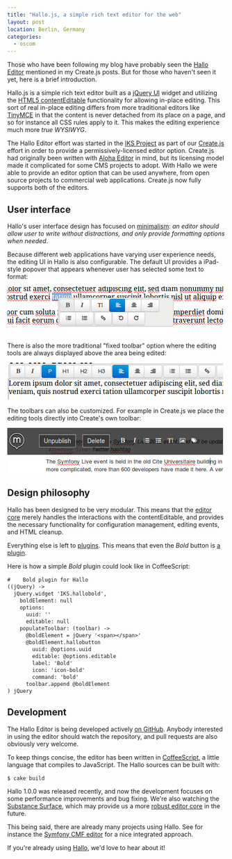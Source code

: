 ```yaml
---
title: "Hallo.js, a simple rich text editor for the web"
layout: post
location: Berlin, Germany
categories:
  - oscom
---
```

Those who have been following my blog have probably seen the [Hallo Editor](http://hallojs.org/) mentioned in my Create.js posts. But for those who haven't seen it yet, here is a brief introduction.

Hallo.js is a simple rich text editor built as a [jQuery UI](http://jqueryui.com/) widget and utilizing the [HTML5 contentEditable](http://blog.whatwg.org/the-road-to-html-5-contenteditable) functionality for allowing in-place editing. This sort of real in-place editing differs from more traditional editors like [TinyMCE](http://www.tinymce.com/) in that the content is never detached from its place on a page, and so for instance all CSS rules apply to it. This makes the editing experience much more _true WYSIWYG_.

The Hallo Editor effort was started in the [IKS Project](http://iks-project.eu/) as part of our [Create.js](http://createjs.org) effort in order to provide a permissively-licensed editor option. Create.js had originally been written with [Aloha Editor](http://aloha-editor.org/) in mind, but its licensing model made it complicated for some CMS projects to adopt. With Hallo we were able to provide an editor option that can be used anywhere, from open source projects to commercial web applications. Create.js now fully supports both of the editors.

## User interface

Hallo's user interface design has focused on [minimalism](https://github.com/bergie/hallo/issues/6): _an editor should allow user to write without distractions, and only provide formatting options when needed_.

Because different web applications have varying user experience needs, the editing UI in Hallo is also configurable. The default UI provides a iPad-style popover that appears whenever user has selected some text to format:

![Hallo.js contextual toolbar](/files/hallo-contextual-toolbar.png)

There is also the more traditional "fixed toolbar" option where the editing tools are always displayed above the area being edited:

![Hallo.js fixed toolbar](/files/hallo-fixed-toolbar.png)

The toolbars can also be customized. For example in Create.js we place the editing tools directly into Create's own toolbar:

![Hallo.js custom toolbar in Create.js](/files/hallo-custom-toolbar.png)

## Design philosophy

Hallo has been designed to be very modular. This means that the [editor core](https://github.com/bergie/hallo/blob/master/src/hallo.coffee) merely handles the interactions with the contentEditable, and provides the necessary functionality for configuration management, editing events, and HTML cleanup.

Everything else is left to [plugins](https://github.com/bergie/hallo/tree/master/src/plugins). This means that even the _Bold_ button is [a plugin](https://github.com/bergie/hallo/blob/master/src/plugins/halloformat.coffee).

Here is how a simple _Bold_ plugin could look like in CoffeeScript:

    #    Bold plugin for Hallo
    ((jQuery) ->
      jQuery.widget 'IKS.hallobold',
        boldElement: null
        options:
          uuid: ''
          editable: null
        populateToolbar: (toolbar) ->
          @boldElement = jQuery '<span></span>'
          @boldElement.hallobutton
            uuid: @options.uuid
            editable: @options.editable
            label: 'Bold'
            icon: 'icon-bold'
            command: 'bold'
          toolbar.append @boldElement
    ) jQuery

## Development

The Hallo Editor is being developed actively [on GitHub](https://github.com/bergie/hallo). Anybody interested in using the editor should watch the repository, and pull requests are also obviously very welcome.

To keep things concise, the editor has been written in [CoffeeScript](http://coffeescript.org), a little language that compiles to JavaScript. The Hallo sources can be built with:

    $ cake build

Hallo 1.0.0 was released recently, and now the development focuses on some performance improvements and bug fixing. We're also watching the [Substance Surface](https://github.com/substance/surface), which may provide us a more [robust editor core](https://github.com/bergie/hallo/issues/5) in the future.

This being said, there are already many projects using Hallo. See for instance the [Symfony CMF editor](http://blog.iks-project.eu/semantic-enhanced-cmf-editor-now-available/) for a nice integrated approach.

If you're already using [Hallo](http://hallojs.org), we'd love to hear about it!
